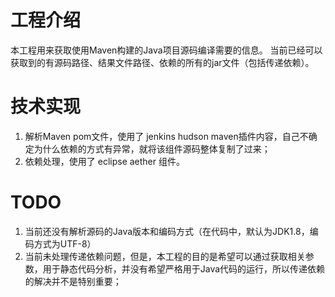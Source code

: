 # 工程介绍
本工程用来获取使用Maven构建的Java项目源码编译需要的信息。
当前已经可以获取到的有源码路径、结果文件路径、依赖的所有的jar文件（包括传递依赖）。

# 技术实现
1. 解析Maven pom文件，使用了 jenkins hudson maven插件内容，自己不确定为什么依赖的方式有异常，就将该组件源码整体复制了过来；
2. 依赖处理，使用了 eclipse aether 组件。

# TODO
1. 当前还没有解析源码的Java版本和编码方式（在代码中，默认为JDK1.8，编码方式为UTF-8）
2. 当前未处理传递依赖问题，但是，本工程的目的是希望可以通过获取相关参数，用于静态代码分析，并没有希望严格用于Java代码的运行，所以传递依赖的解决并不是特别重要；
